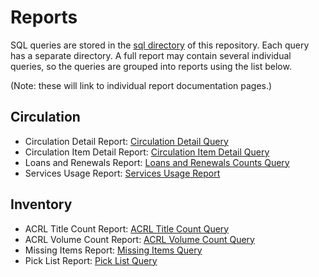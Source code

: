 # Reports

SQL queries are stored in the [sql directory](sql) of this repository.
Each query has a separate directory. A full report may contain
several individual queries, so the queries are grouped into reports
using the list below.

(Note: these will link to individual report documentation pages.)

## Circulation

* Circulation Detail Report: [Circulation Detail
  Query](sql/circ_detail)
* Circulation Item Detail Report: [Circulation Item Detail
  Query](sql/circ_item_detail)
* Loans and Renewals Report: [Loans and Renewals Counts
  Query](sql/loans_and_renewals_counts)
* Services Usage Report: [Services Usage Report](sql/services_usage)

## Inventory

* ACRL Title Count Report: [ACRL Title Count Query](sql/acrl)
* ACRL Volume Count Report: [ACRL Volume Count Query](sql/acrl)
* Missing Items Report: [Missing Items Query](sql/missing_items)
* Pick List Report: [Pick List Query](sql/pick_list)
